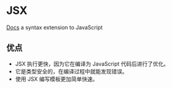 # JSX
[Docs](https://reactjs.org/docs/introducing-jsx.html)
a syntax extension to JavaScript
## 优点
- JSX 执行更快，因为它在编译为 JavaScript 代码后进行了优化。
- 它是类型安全的，在编译过程中就能发现错误。
- 使用 JSX 编写模板更加简单快速。
